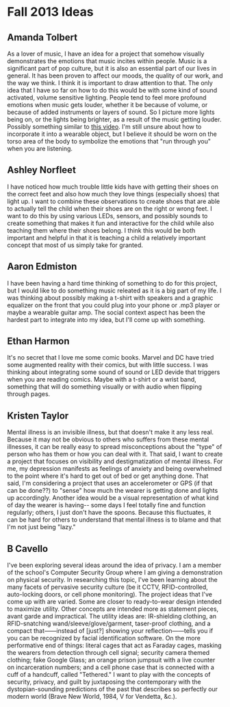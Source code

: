 Fall 2013 Ideas
===============

Amanda Tolbert
--------------

As a lover of music, I have an idea for a project that somehow visually demonstrates the emotions that music incites within people. Music is a significant part of pop culture, but it is also an essential part of our lives in general. It has been proven to affect our moods, the quality of our work, and the way we think. I think it is important to draw attention to that. The only idea that I have so far on how to do this would be with some kind of sound activated, volume sensitive lighting. People tend to feel more profound emotions when music gets louder, whether it be because of volume, or because of added instruments or layers of sound. So I picture more lights being on, or the lights being brighter, as a result of the music getting louder. Possibly something similar to [this video](http://www.youtube.com/watch?v=Zxpu41EQ78s). I'm still unsure about how to incorporate it into a wearable object, but I believe it should be worn on the torso area of the body to symbolize the emotions that "run through you" when you are listening.

Ashley Norfleet
---------------

I have noticed how much trouble little kids have with getting their shoes on the correct feet and also how much they love things (especially shoes) that light up. I want to combine these observations to create shoes that are able to actually tell the child when their shoes are on the right or wrong feet. I want to do this by using various LEDs, sensors, and possibly sounds to create something that makes it fun and interactive for the child while also teaching them where their shoes belong. I think this would be both important and helpful in that it is teaching a child a relatively important concept that most of us simply take for granted.

Aaron Edmiston
--------------

I have been having a hard time thinking of something to do for this project, but I would like to do something music releated as it is a big part of my life. I was thinking about possibly making a t-shirt with speakers and a graphic equalizer on the front that you could plug into your phone or .mp3 player or maybe a wearable guitar amp. The social context aspect has been the hardest part to integrate into my idea, but I'll come up with something.

Ethan Harmon
------------

It's no secret that I love me some comic books. Marvel and DC have tried some augmented reality with their comics, but with little success. I was thinking about integrating some sound of sound or LED devide that triggers when you are reading comics. Maybe with a t-shirt or a wrist band, something that will do something visually or with audio when flipping through pages.

Kristen Taylor
--------------

Mental illness is an invisible illness, but that doesn't make it any less real. Because it may not be obvious to others who suffers from these mental illnesses, it can be really easy to spread misconceptions about the "type" of person who has them or how you can deal with it. That said, I want to create a project that focuses on visibility and destigmatization of mental illness. For me, my depression manifests as feelings of anxiety and being overwhelmed to the point where it's hard to get out of bed or get anything done. That said, I'm considering a project that uses an accelerometer or GPS (if that can be done??) to "sense" how much the wearer is getting done and lights up accordingly. Another idea would be a visual representation of what kind of day the wearer is having-- some days I feel totally fine and function regularly; others, I just don't have the spoons. Because this fluctuates, it can be hard for others to understand that mental illness is to blame and that I'm not just being "lazy."

B Cavello
---------

I've been exploring several ideas around the idea of privacy. I am a member of the school's Computer Security Group where I am giving a demonstration on physical security. In researching this topic, I've been learning about the many facets of pervasive security culture (be it CCTV, RFID-controlled, auto-locking doors, or cell phone monitoring). The project ideas that I've come up with are varied. Some are closer to ready-to-wear design intended to maximize utility. Other concepts are intended more as statement pieces, avant garde and impractical. The utility ideas are: IR-shielding clothing, an RFID-snatching wand/sleeve/glove/garment, taser-proof clothing, and a compact that——instead of [just?] showing your reflection——tells you if you can be recognized by facial identification software. On the more performative end of things: literal cages that act as Faraday cages, masking the wearers from detection through cell signal; security camera themed clothing; fake Google Glass; an orange prison jumpsuit with a live counter on incarceration numbers; and a cell phone case that is connected with a cuff of a handcuff, called "Tethered." I want to play with the concepts of security, privacy, and guilt by juxtaposing the contemporary with the dystopian-sounding predictions of the past that describes so perfectly our modern world (Brave New World, 1984, V for Vendetta, &c.).
